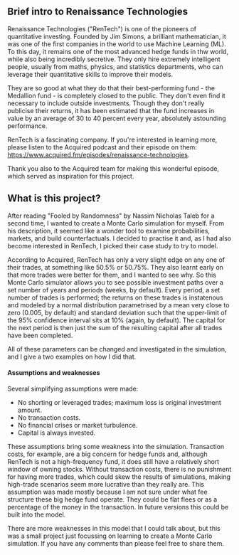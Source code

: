 ## Brief intro to Renaissance Technologies

Renaissance Technologies ("RenTech") is one of the pioneers of quantitative investing. Founded by Jim Simons, a brilliant mathematician, it was one of the first companies in the world to use Machine Learning (ML). To this day, it remains one of the most advanced hedge funds in thw world, while also being incredibly secretive. They only hire extremely intelligent people, usually from maths, physics, and statistics departments, who can leverage their quantitative skills to improve their models. 

They are so good at what they do that their best-performing fund - the Medallion fund - is completely closed to the public. They don't even find it necessary to include outside investments. Though they don't really publicise their returns, it has been estimated that the fund increases in value by an average of 30 to 40 percent every year, absolutely astounding performance. 

RenTech is a fascinating company. If you're interested in learning more, please listen to the Acquired podcast and their episode on them: https://www.acquired.fm/episodes/renaissance-technologies.

Thank you also to the Acquired team for making this wonderful episode, which served as inspiration for this project.

## What is this project?

After reading "Fooled by Randomness" by Nassim Nicholas Taleb for a second time, I wanted to create a Monte Carlo simulation for myself. From his description, it seemed like a wonder tool to examine probabilities, markets, and build counterfactuals. I decided to practise it and, as I had also become interested in RenTech, I picked their case study to try to model. 

According to Acquired, RenTech has only a very slight edge on any one of their trades, at something like 50.5% or 50.75%. They also learnt early on that more trades were better for them, and I wanted to see why. So this Monte Carlo simulator allows you to see possible investment paths over a set number of years and periods (weeks, by default). Every period, a set number of trades is performed; the returns on these trades is instatenous and modeled by a normal distribution parametrised by a mean very close to zero (0.005, by default) and standard deviation such that the upper-limit of the 95% confidence interval sits at 10% (again, by default). The capital for the next period is then just the sum of the resulting capital after all trades have been completed.

All of these parameters can be changed and investigated in the simulation, and I give a two examples on how I did that.

#### Assumptions and weaknesses
Several simplifying assumptions were made:
 - No shorting or leveraged trades; maximum loss is original investment amount.
- No transaction costs.
- No financial crises or market turbulence.
- Capital is always invested.

These assumptions bring some weakness into the simulation. Transaction costs, for example, are a big concern for hedge funds and, although RenTech is not a high-frequency fund, it does still have a relatively short window of owning stocks. Without transaction costs, there is no punishment for having more trades, which could skew the results of simulations, making high-trade scenarios seem more lucrative than they really are. This assumption was made mostly because I am not sure under what fee structure these big hedge fund operate. They could be flat flees or as a percentage of the money in the transaction. In future versions this could be built into the model.

There are more weaknesses in this model that I could talk about, but this was a small project just focussing on learning to create a Monte Carlo simulation. If you have any comments than please feel free to share them.

